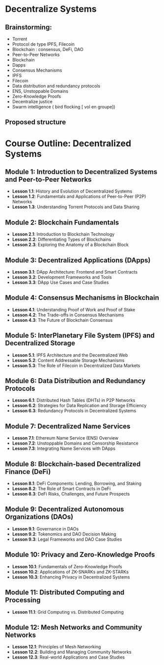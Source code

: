 # Decentralize Systems

## Brainstorming:

- Torrent
- Protocol de type IPFS, Filecoin
- Blockchain : consensus, DeFi, DAO
- Peer-to-Peer Networks
- Blockchain
- Dapps
- Consensus Mechanisms
- IPFS
- Filecoin
- Data distribution and redundancy protocols
- ENS, Unstoppable Domains
- Zero-Knowledge Proofs
- Decentralize justice
- Swarm intelligence ( bird flocking [ vol en groupe])

## Proposed structure

# Course Outline: Decentralized Systems

## Module 1: Introduction to Decentralized Systems and Peer-to-Peer Networks
- **Lesson 1.1**: History and Evolution of Decentralized Systems
- **Lesson 1.2**: Fundamentals and Applications of Peer-to-Peer (P2P) Networks
- **Lesson 1.3**: Understanding Torrent Protocols and Data Sharing

## Module 2: Blockchain Fundamentals
- **Lesson 2.1**: Introduction to Blockchain Technology
- **Lesson 2.2**: Differentiating Types of Blockchains
- **Lesson 2.3**: Exploring the Anatomy of a Blockchain Block

## Module 3: Decentralized Applications (DApps)
- **Lesson 3.1**: DApp Architecture: Frontend and Smart Contracts
- **Lesson 3.2**: Development Frameworks and Tools
- **Lesson 3.3**: DApp Use Cases and Case Studies

## Module 4: Consensus Mechanisms in Blockchain
- **Lesson 4.1**: Understanding Proof of Work and Proof of Stake
- **Lesson 4.2**: The Trade-offs in Consensus Mechanisms
- **Lesson 4.3**: The Future of Blockchain Consensus

## Module 5: InterPlanetary File System (IPFS) and Decentralized Storage
- **Lesson 5.1**: IPFS Architecture and the Decentralized Web
- **Lesson 5.2**: Content Addressable Storage Mechanisms
- **Lesson 5.3**: The Role of Filecoin in Decentralized Data Markets

## Module 6: Data Distribution and Redundancy Protocols
- **Lesson 6.1**: Distributed Hash Tables (DHTs) in P2P Networks
- **Lesson 6.2**: Strategies for Data Replication and Storage Efficiency
- **Lesson 6.3**: Redundancy Protocols in Decentralized Systems

## Module 7: Decentralized Name Services
- **Lesson 7.1**: Ethereum Name Service (ENS) Overview
- **Lesson 7.2**: Unstoppable Domains and Censorship Resistance
- **Lesson 7.3**: Integrating Name Services with DApps

## Module 8: Blockchain-based Decentralized Finance (DeFi)
- **Lesson 8.1**: DeFi Components: Lending, Borrowing, and Staking
- **Lesson 8.2**: The Role of Smart Contracts in DeFi
- **Lesson 8.3**: DeFi Risks, Challenges, and Future Prospects

## Module 9: Decentralized Autonomous Organizations (DAOs)
- **Lesson 9.1**: Governance in DAOs
- **Lesson 9.2**: Tokenomics and DAO Decision Making
- **Lesson 9.3**: Legal Frameworks and DAO Case Studies

## Module 10: Privacy and Zero-Knowledge Proofs
- **Lesson 10.1**: Fundamentals of Zero-Knowledge Proofs
- **Lesson 10.2**: Applications of ZK-SNARKs and ZK-STARKs
- **Lesson 10.3**: Enhancing Privacy in Decentralized Systems

## Module 11: Distributed Computing and Processing
- **Lesson 11.1**: Grid Computing vs. Distributed Computing

## Module 12: Mesh Networks and Community Networks
- **Lesson 12.1**: Principles of Mesh Networking
- **Lesson 12.2**: Building and Managing Community Networks
- **Lesson 12.3**: Real-world Applications and Case Studies

